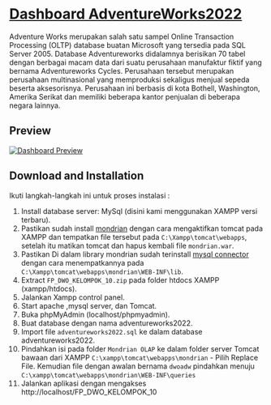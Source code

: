 # [Dashboard AdventureWorks2022](https://startbootstrap.com/theme/sb-admin-2/)

Adventure Works merupakan salah satu sampel Online Transaction Processing (OLTP) database buatan Microsoft yang tersedia pada SQL Server 2005. Database Adventureworks didalamnya berisikan 70 tabel dengan berbagai macam data dari suatu perusahaan manufaktur fiktif yang bernama Adventureworks Cycles. Perusahaan tersebut merupakan perusahaan multinasional yang memproduksi sekaligus menjual sepeda beserta aksesorisnya. Perusahaan ini berbasis di kota Bothell, Washington, Amerika Serikat dan memiliki beberapa kantor penjualan di beberapa negara lainnya.

## Preview

[![Dashboard Preview](https://cdn.discordapp.com/attachments/814360092442099772/992129711465566268/unknown.png)](https://startbootstrap.github.io/startbootstrap-sb-admin-2/)

## Download and Installation

Ikuti langkah-langkah ini untuk proses instalasi :

1. Install database server: MySql (disini kami menggunakan XAMPP versi terbaru).
2. Pastikan sudah install [mondrian](https://drive.google.com/file/d/1VbbMnYrhIUE91nkz1A586fcmoG3fNBaS/view) dengan cara mengaktifkan tomcat pada XAMPP dan tempatkan file tersebut pada `C:\Xampp\tomcat\webapps`, setelah itu matikan tomcat dan hapus kembali file `mondrian.war`.
3. Pastikan Di dalam library mondrian sudah terinstall [mysql connector](https://ilmu.upnjatim.ac.id/mod/resource/view.php?id=150007) dengan cara menempatkannya pada `C:\Xampp\tomcat\webapps\mondrian\WEB-INF\lib`.
4. Extract `FP_DWO_KELOMPOK_10.zip` pada folder htdocs XAMPP (xampp/htdocs).
5. Jalankan Xampp control panel.
6. Start apache ,mysql server, dan Tomcat.
7. Buka phpMyAdmin (localhost/phpmyadmin).
8. Buat database dengan nama adventureworks2022.
9. Import file `adventureworks2022.sql` ke dalam database adventureworks2022.
10. Pindahkan isi pada folder `Mondrian OLAP` ke dalam folder server Tomcat bawaan dari XAMPP `C:\xampp\tomcat\webapps\mondrian` - Pilih Replace File. Kemudian file dengan awalan bernama `dwoadw` pindahkan menuju `C:\xampp\tomcat\webapps\mondrian\WEB-INF\queries`
11. Jalankan aplikasi dengan mengakses http://localhost/FP_DWO_KELOMPOK_10
